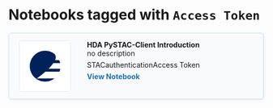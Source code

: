 # Notebooks tagged with `Access Token`

<div class="notebook-card" data-tags="STAC authentication Access Token" style="display: flex; align-items: flex-start; border: 1px solid #cddff1; border-radius: 6px; padding: 14px 20px; background-color: #f9fbfe; box-shadow: 1px 1px 4px #dfeaf5;">
  <div style="width: 100px; height: 100px; flex-shrink: 0; display: flex; align-items: center; justify-content: center; background-color: #fff; border: 1px solid #e0eaf5; border-radius: 6px; overflow: hidden; margin-right: 32px;">
    <img src="img/EUMETSAT-icon.png" alt="Notebook Thumbnail" style="max-width: 100%; max-height: 100%; object-fit: contain;">
  </div>
  <div style="flex: 1;">
    <strong>HDA PySTAC-Client Introduction</strong><br>
    no description
    <div style="margin: 6px 0;">
      <span class="tag">STAC</span><span class="tag">authentication</span><span class="tag">Access Token</span>
    </div>
    <a href="production/HDA/PySTAC/HDA-PyStac-Client.ipynb" style="text-decoration: none; color: #1d70b8; font-weight: bold;">View Notebook</a>
  </div>
</div>

